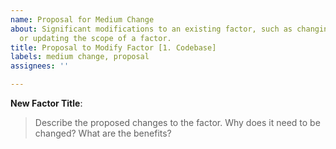 ```yaml
---
name: Proposal for Medium Change
about: Significant modifications to an existing factor, such as changing recommendations
  or updating the scope of a factor.
title: Proposal to Modify Factor [1. Codebase]
labels: medium change, proposal
assignees: ''

---
```


__New Factor Title__:

> Describe the proposed changes to the factor. Why does it need to be changed? What are the benefits?
